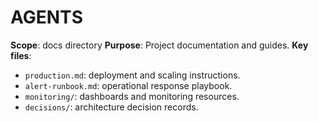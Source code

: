 # AGENTS
**Scope**: docs directory
**Purpose**: Project documentation and guides.
**Key files**:
- `production.md`: deployment and scaling instructions.
- `alert-runbook.md`: operational response playbook.
- `monitoring/`: dashboards and monitoring resources.
- `decisions/`: architecture decision records.
